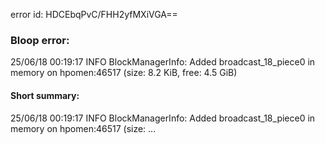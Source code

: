 error id: HDCEbqPvC/FHH2yfMXiVGA==
### Bloop error:

25/06/18 00:19:17 INFO BlockManagerInfo: Added broadcast_18_piece0 in memory on hpomen:46517 (size: 8.2 KiB, free: 4.5 GiB)
#### Short summary: 

25/06/18 00:19:17 INFO BlockManagerInfo: Added broadcast_18_piece0 in memory on hpomen:46517 (size: ...